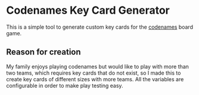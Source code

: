 # Codenames Key Card Generator
This is a simple tool to generate custom key cards for the [codenames](https://en.wikipedia.org/wiki/Codenames_(board_game)) board game.

## Reason for creation
My family enjoys playing codenames but would like to play with more than two teams, which requires key cards that do not exist, so I made this to create key cards of different sizes with more teams. All the variables are configurable in order to make play testing easy.